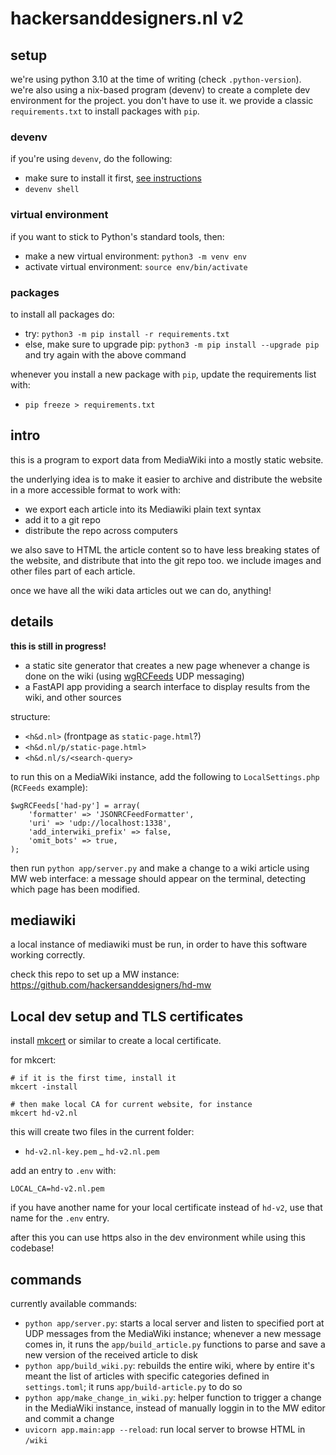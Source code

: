 # hackersanddesigners.nl v2

## setup

we're using python 3.10 at the time of writing (check `.python-version`). we're also using a nix-based program (devenv) to create a complete dev environment for the project. you don't have to use it. we provide a classic `requirements.txt` to install packages with `pip`.

### devenv

if you're using `devenv`, do the following:

- make sure to install it first, [see instructions](https://devenv.sh/getting-started/)
- `devenv shell`

### virtual environment

if you want to stick to Python's standard tools, then:

- make a new virtual environment: `python3 -m venv env`
- activate virtual environment: `source env/bin/activate`

### packages

to install all packages do: 

- try: `python3 -m pip install -r requirements.txt`
- else, make sure to upgrade pip: `python3 -m pip install --upgrade pip` and try again with the above command

whenever you install a new package with `pip`, update the requirements list with:

- `pip freeze > requirements.txt`

## intro

this is a program to export data from MediaWiki into a mostly static website.

the underlying idea is to make it easier to archive and distribute the website in a more accessible format to work with: 

- we export each article into its Mediawiki plain text syntax
- add it to a git repo
- distribute the repo across computers

we also save to HTML the article content so to have less breaking states of the website, and distribute that into the git repo too. we include images and other files part of each article.

once we have all the wiki data articles out we can do, anything!

## details

**this is still in progress!**

- a static site generator that creates a new page whenever a change is done on the wiki (using [wgRCFeeds](wgRCFeedshttps://www.mediawiki.org/wiki/Manual:%24wgRCFeeds) UDP messaging)
- a FastAPI app providing a search interface to display results from the wiki, and other sources

structure:

  - `<h&d.nl>` (frontpage as `static-page.html`?)
  - `<h&d.nl/p/static-page.html>`
  - `<h&d.nl/s/<search-query>`
  
to run this on a MediaWiki instance, add the following to `LocalSettings.php` (`RCFeeds` example):

```
$wgRCFeeds['had-py'] = array(
    'formatter' => 'JSONRCFeedFormatter',
    'uri' => 'udp://localhost:1338',
    'add_interwiki_prefix' => false,
    'omit_bots' => true,
);
```


then run `python app/server.py` and make a change to a wiki article using MW web interface: a message should appear on the terminal, detecting which page has been modified.

## mediawiki

a local instance of mediawiki must be run, in order to have this software working correctly.

check this repo to set up a MW instance: <https://github.com/hackersanddesigners/hd-mw>

## Local dev setup and TLS certificates

install [mkcert](https://github.com/FiloSottile/mkcert) or similar to create a local certificate.

for mkcert:

```
# if it is the first time, install it
mkcert -install

# then make local CA for current website, for instance
mkcert hd-v2.nl
```

this will create two files in the current folder:

- `hd-v2.nl-key.pem`
_ `hd-v2.nl.pem`

add an entry to `.env` with:

```
LOCAL_CA=hd-v2.nl.pem
```

if you have another name for your local certificate instead of `hd-v2`, use that name for the `.env` entry.

after this you can use https also in the dev environment while using this codebase!


## commands

currently available commands:

- `python app/server.py`: starts a local server and listen to specified port at UDP messages from the MediaWiki instance; whenever a new message comes in, it runs the `app/build_article.py` functions to parse and save a new version of the received article to disk
- `python app/build_wiki.py`: rebuilds the entire wiki, where by entire it's meant the list of articles with specific categories defined in `settings.toml`; it runs `app/build-article.py` to do so
- `python app/make_change_in_wiki.py`: helper function to trigger a change in the MediaWiki instance, instead of manually loggin in to the MW editor and commit a change
- `uvicorn app.main:app --reload`: run local server to browse HTML in `/wiki`
